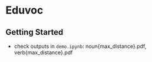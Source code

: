 # Eduvoc

## Getting Started 

- check outputs in `demo.ipynb`: noun{max_distance}.pdf, verb{max_distance}.pdf

